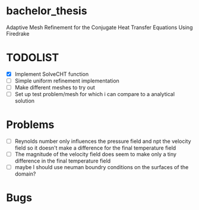 # bachelor_thesis
Adaptive Mesh Refinement for the Conjugate Heat Transfer Equations Using Firedrake
# TODOLIST
- [x] Implement SolveCHT function
- [ ] Simple uniform refinement implementation
- [ ] Make different meshes to try out
- [ ] Set up test problem/mesh for which i can compare to a analytical solution
# Problems
- [ ] Reynolds number only influences the pressure field and npt the velocity field so it doesn't make a difference for the final temperature field
- [ ] The magnitude of the velocity field does seem to make only a tiny difference in the final temperature field
- [ ] maybe I should use neuman boundry conditions on the surfaces of the domain?
# Bugs